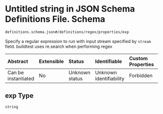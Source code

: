 # Untitled string in JSON Schema Definitions File.  Schema

```txt
definitions.schema.json#/definitions/regex/properties/exp
```

Specify a regular expression to run with input stream specified by `stream` field. buildtest uses re.search when performing regex

| Abstract            | Extensible | Status         | Identifiable            | Custom Properties | Additional Properties | Access Restrictions | Defined In                                                                        |
| :------------------ | :--------- | :------------- | :---------------------- | :---------------- | :-------------------- | :------------------ | :-------------------------------------------------------------------------------- |
| Can be instantiated | No         | Unknown status | Unknown identifiability | Forbidden         | Allowed               | none                | [definitions.schema.json*](../out/definitions.schema.json "open original schema") |

## exp Type

`string`
